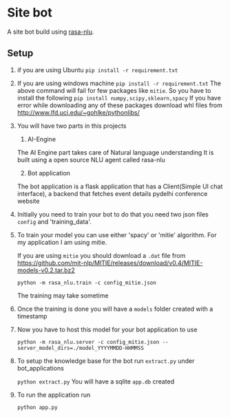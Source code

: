 # Site bot
A site bot build using [rasa-nlu](http://rasa.ai).

## Setup
1. if you are using Ubuntu
    `pip install -r requirement.txt`

2. If you are using windows machine
    `pip install -r requirement.txt`
    The above command will fail for few packages like `mitie`.
    So you have to install the following
    `pip install numpy,scipy,sklearn,spacy`
    If you have error while downloading any of these packages download whl files from http://www.lfd.uci.edu/~gohlke/pythonlibs/

2. You will have two parts in this projects
    1. AI-Engine

    The AI Engine part takes care of Natural language understanding
    It is built using a open source NLU agent called rasa-nlu

    2. Bot application

    The bot application is a flask application that has a Client(Simple UI chat interface),
    a backend that fetches event details pydelhi conference website

3. Initially you need to train your bot to do that you need two json files `config` and 'training_data'.

4. To train your model you can use either 'spacy' or 'mitie' algorithm. For my application I am using mitie.

    If you are using `mitie` you should download a `.dat` file from
    https://github.com/mit-nlp/MITIE/releases/download/v0.4/MITIE-models-v0.2.tar.bz2

    `python -m rasa_nlu.train -c config_mitie.json`

    The training may take sometime

5. Once the training is done you will have a `models` folder created with a timestamp

6. Now you have to host this model for your bot application to use

    `python -m rasa_nlu.server -c config_mitie.json --server_model_dirs=./model_YYYYMMDD-HHMMSS`

7. To setup the knowledge base for the bot run `extract.py` under bot_applications

    `python extract.py`
    You will have a sqlite `app.db` created

8. To run the application run

    `python app.py`
